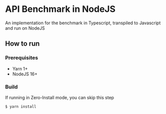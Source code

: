 # API Benchmark in NodeJS

An implementation for the benchmark in Typescript, transpiled to Javascript and run on NodeJS

## How to run

### Prerequisites
- Yarn 1+
- NodeJS 16+

### Build
If running in Zero-Install mode, you can skip this step
```bash
$ yarn install
```

